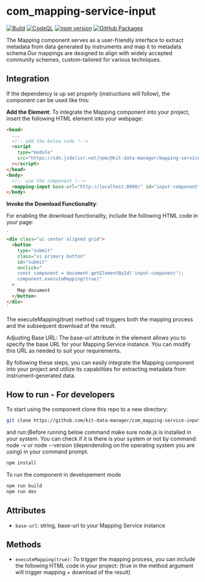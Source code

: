 # com_mapping-service-input

[![Build](https://github.com/kit-data-manager/com_mapping-service-input/actions/workflows/ci.yml/badge.svg?branch=main)](https://github.com/kit-data-manager/com_mapping-service-input/actions/workflows/ci.yml)
[![CodeQL](https://github.com/kit-data-manager/com_mapping-service-input/actions/workflows/github-code-scanning/codeql/badge.svg)](https://github.com/kit-data-manager/com_mapping-service-input/actions/workflows/github-code-scanning/codeql)
[![npm version](https://img.shields.io/npm/v/@kit-data-manager/mapping-service-input.svg)](https://www.npmjs.com/package/@kit-data-manager/mapping-service-input)
[![GitHub Packages](https://img.shields.io/badge/GitHub%20Packages-published-2ea44f?logo=github)](https://github.com/kit-data-manager/com_mapping-service-input/pkgs/npm/mapping-service-input)

The Mapping component serves as a user-friendly interface to extract metadata from data generated by instruments and map it to metadata schema.Our mappings are designed to align with widely accepted community schemes, custom-tailored for various techniques.

## Integration

If the dependency is up set properly (instructions will follow), the component can be used like this:

**Add the Element**:
To integrate the Mapping component into your project, insert the following HTML element into your webpage:

```html
<head>
  ...
  <!-- add the below code !-->
  <script
    type="module"
    src="https://cdn.jsdelivr.net/npm/@kit-data-manager/mapping-service-input@latest/dist/com_mapping-service-input.es.js"
  ></script>
</head>
<body>
  <!-- use the component !-->
  <mapping-input base-url="http://localhost:8090/" id="input-component"></mapping-input>
</body>
```

**Invoke the Download Functionality**:

For enabling the download functionality, include the following HTML code in your page:

```html
`
<div class="ui center aligned grid">
  <button
    type="submit"
    class="ui primary button"
    id="submit"
    onclick="
    const component = document.getElementById('input-component');
    component.executeMapping(true)"
  >
    Map document
  </button>
</div>
`
```

The executeMapping(true) method call triggers both the mapping process and the subsequent download of the result.

Adjusting Base URL:
The base-url attribute in the <mapping-input> element allows you to specify the base URL for your Mapping Service instance. You can modify this URL as needed to suit your requirements.

By following these steps, you can easily integrate the Mapping component into your project and utilize its capabilities for extracting metadata from instrument-generated data.

## How to run - For developers

To start using the component clone this repo to a new directory:

```bash
git clone https://github.com/kit-data-manager/com_mapping-service-input.git
```

and run:(Before running below command make sure node.js is installed in your system. You can check if it is there is your system or not by command: node -v or node --version (dependending on the operating system you are using) in your command prompt.

```bash
npm install
```

To run the component in developement mode

```bash
npm run build
npm run dev
```

## Attributes

- `base-url`: string, base-url to your Mapping Service instance

## Methods

- `executeMapping(true)`: To trigger the mapping process, you can include the following HTML code in your project:
  (true in the method argument will trigger mapping + download of the result)
